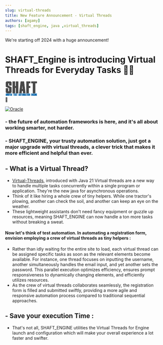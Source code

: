 ```yaml
---
slug: virtual-threads
title: New Feature Announcement - Virtual Threads
authors: [agamy]
tags: [shaft_engine, java ,virtual_threads]
---
```


We're starting off 2024 with a huge announcement!

# <b>SHAFT_Engine</b> is introducing Virtual Threads for Everyday Tasks 🎉🎉

<a href="https://github.com/ShaftHQ/SHAFT_ENGINE" target="_blank"><img src="https://raw.githubusercontent.com/ShaftHQ/SHAFT_ENGINE/master/src/main/resources/images/shaft.png" alt="SHAFT_Engine" height="50px" /></a>    
🤝

<a href="https://www.oracle.com/" target="_blank"><img src="https://miro.medium.com/v2/resize:fit:640/0*QGvD2k4DPfPMfpd5.png" alt="Oracle" height="50px" /></a>

### - the future of automation frameworks is here, and it's all about working smarter, not harder. 
### - SHAFT_ENGINE, your trusty automation solution, just got a major upgrade with virtual threads, a clever trick that makes it more efficient and helpful than ever.

## - What is a Virtual Thread?

 - [Virtual-Threads](https://docs.oracle.com/en/java/javase/21/core/virtual-threads.html), introduced with Java 21 Virtual threads are a new way to handle multiple tasks concurrently within a single program or application. They're the new java for asynchronous operations.
 - Think of it like hiring a whole crew of tiny helpers. While one tractor's plowing, another can check the soil, and another can keep an eye on the weather.
 - These lightweight assistants don't need fancy equipment or guzzle up resources, meaning SHAFT_ENGINE can now handle a ton more tasks without breaking a sweat.

#### Now let's think of test automation. In automating a registration form, envision employing a crew of virtual threads as tiny helpers :
 - Rather than idly waiting for the entire site to load, each virtual thread can be assigned specific tasks as soon as the relevant elements become available. For instance, one thread focuses on inputting the username, another simultaneously handles the email input, and yet another sets the password. This parallel execution optimizes efficiency, ensures prompt responsiveness to dynamically changing elements, and efficiently utilizes resources.
 - As the crew of virtual threads collaborates seamlessly, the registration form is filled and submitted swiftly, providing a more agile and responsive automation process compared to traditional sequential approaches.

## - Save your execution Time :

- That's not all, SHAFT_ENGINE utilities the Virtual Threads for Engine launch and configuration which will make your overall experience a lot faster and swifter.







